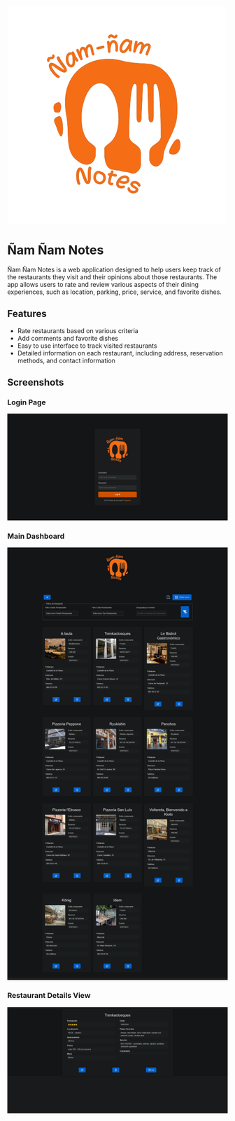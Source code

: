 ![logo](https://github.com/Jordi-Allepuz/RestaurantesWebApp/blob/main/logo.png)
# Ñam Ñam Notes

Ñam Ñam Notes is a web application designed to help users keep track of the restaurants they visit and their opinions about those restaurants. The app allows users to rate and review various aspects of their dining experiences, such as location, parking, price, service, and favorite dishes.

## Features

- Rate restaurants based on various criteria
- Add comments and favorite dishes
- Easy to use interface to track visited restaurants
- Detailed information on each restaurant, including address, reservation methods, and contact information

## Screenshots

### Login Page
![Login Page](https://github.com/Jordi-Allepuz/RestaurantesWebApp/blob/main/Screenshot%202024-06-20%20at%2017-40-49%20%C3%91am%C3%B1am%20Notes.png)

### Main Dashboard
![Main Dashboard](https://github.com/Jordi-Allepuz/RestaurantesWebApp/blob/main/Screenshot%202024-06-20%20at%2017-41-16%20%C3%91am%C3%B1am%20Notes.png)

### Restaurant Details View
![Restaurant Details](https://github.com/Jordi-Allepuz/RestaurantesWebApp/blob/main/Screenshot%202024-06-20%20at%2017-41-32%20%C3%91am%C3%B1am%20Notes.png)



